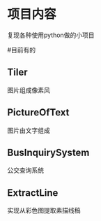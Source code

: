 # 项目内容
复现各种使用python做的小项目

#目前有的
## Tiler
图片组成像素风

## PictureOfText
图片由文字组成

## BusInquirySystem
公交查询系统

## ExtractLine
实现从彩色图提取素描线稿

